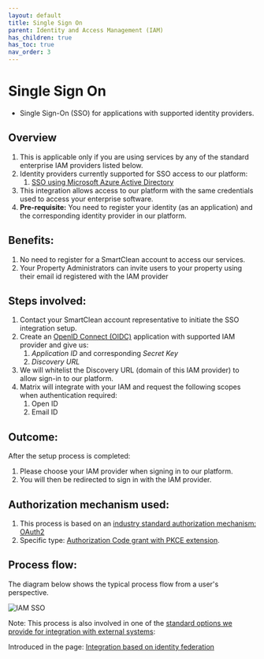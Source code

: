 ```yaml
---
layout: default
title: Single Sign On
parent: Identity and Access Management (IAM)
has_children: true
has_toc: true
nav_order: 3
---
```


# Single Sign On
- Single Sign-On (SSO) for applications with supported identity providers.

## Overview
1. This is applicable only if you are using services by any of the standard enterprise IAM providers listed below.
2. Identity providers currently supported for SSO access to our platform:
   1. [SSO using Microsoft Azure Active Directory](/iam_sso_ms.html)
3. This integration allows access to our platform with the same credentials used to access your enterprise software. 
4. **Pre-requisite:** You need to register your identity (as an application) and the corresponding identity provider in our platform.

## Benefits:
1. No need to register for a SmartClean account to access our services.
2. Your Property Administrators can invite users to your property using their email id registered with the IAM provider

## Steps involved:
1. Contact your SmartClean account representative to initiate the SSO integration setup.
2. Create an [OpenID Connect (OIDC)](https://openid.net/connect) application with supported IAM provider and give us:
   1. _Application ID_ and corresponding _Secret Key_
   2. _Discovery URL_
3. We will whitelist the Discovery URL (domain of this IAM provider) to allow sign-in to our platform.
4. Matrix will integrate with your IAM and request the following scopes when authentication required:
   1. Open ID 
   2. Email ID

## Outcome:
After the setup process is completed: 
1. Please choose your IAM provider when signing in to our platform.
2. You will then be redirected to sign in with the IAM provider.

## Authorization mechanism used:
1. This process is based on an [industry standard authorization mechanism: OAuth2](https://oauth.net/2)
2. Specific type: [Authorization Code grant with PKCE extension](https://oauth.net/2/grant-types/authorization-code).

## Process flow:
The diagram below shows the typical process flow from a user's perspective.

<img alt="IAM SSO" src="https://www.smartclean.io/matrix/assets/common/images/IAM/SSO-OIDC-Matrix.png"/>


Note:
This process is also involved in one of the 
[standard options we provide for integration with external systems](https://www.docs.smartclean.io/integrations.html):

Introduced in the page: [Integration based on identity federation](https://www.docs.smartclean.io/integrations_sso.html)
